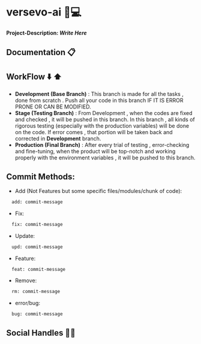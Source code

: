 # versevo-ai 🤖💻

**Project-Description: _Write Here_**

## Documentation 📋

## WorkFlow ⬇️ ⬆️
 - **Development (Base Branch)** : This branch is made for all the tasks , done from scratch . 
         Push all your code in this branch IF IT IS ERROR PRONE OR CAN BE MODIFIED.
 - **Stage (Testing Branch)** : From Development , when the codes are fixed and checked , it will be pushed in this branch. In this branch , all kinds of rigorous    testing (especially with the production variables) will be done on the code. If error comes , that portion will be taken back and corrected in **Development** branch.
 - **Production (Final Branch)** : After every trial of testing , error-checking and fine-tuning, when the product will be top-notch and working properly with the  environment variables , it will be pushed to this branch.

## Commit Methods:

 - Add (Not Features but some specific files/modules/chunk of code):
   
```bash
  add: commit-message
```

 - Fix:
   
```bash
  fix: commit-message
```

 - Update:
   
```bash
  upd: commit-message
```
 - Feature:
   
```bash
  feat: commit-message
```
 - Remove:

```bash
  rm: commit-message
```

 - error/bug:

```bash
  bug: commit-message
```

## Social Handles 🧑‍🚀


